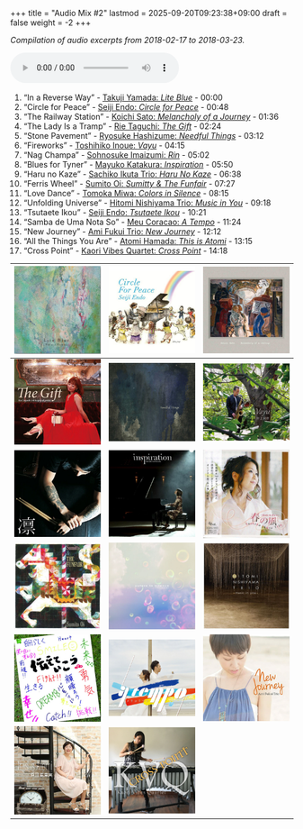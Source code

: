 +++
title = "Audio Mix #2"
lastmod = 2025-09-20T09:23:38+09:00
draft = false
weight = -2
+++

_Compilation of audio excerpts from 2018-02-17 to 2018-03-23._

<audio controls preload="metadata">
<source src="/audio/compilation-2.mp3" type="audio/mpeg">
This browser does not support the audio element.
</audio>

1.  “In a Reverse Way” - [Takuji Yamada: _Lite Blue_](https://www.jazzofjapan.com/p/takuji-yamada-lite-blue) - 00:00
2.  “Circle for Peace” - [Seiji Endo: _Circle for Peace_](https://www.jazzofjapan.com/p/seiji-endo-circle-for-peace) - 00:48
3.  “The Railway Station” - [Koichi Sato: _Melancholy of a Journey_](https://www.jazzofjapan.com/p/koichi-sato-melancholy) - 01:36
4.  “The Lady Is a Tramp” - [Rie Taguchi: _The Gift_](https://www.jazzofjapan.com/p/rie-taguchi-gift) - 02:24
5.  “Stone Pavement” - [Ryosuke Hashizume: _Needful Things_](https://www.jazzofjapan.com/p/ryosuke-hashizume-needful-things) - 03:12
6.  “Fireworks” - [Toshihiko Inoue: _Vayu_](https://www.jazzofjapan.com/p/toshihiko-inoue-vayu) - 04:15
7.  “Nag Champa” - [Sohnosuke Imaizumi: _Rin_](https://www.jazzofjapan.com/p/sohnosuke-imaizumi-rin) - 05:02
8.  “Blues for Tyner” - [Mayuko Katakura: _Inspiration_](https://www.jazzofjapan.com/p/mayuko-katakura-inspiration) - 05:50
9.  “Haru no Kaze” - [Sachiko Ikuta Trio: _Haru No Kaze_](https://www.jazzofjapan.com/p/sachiko-ikuta-trio-haru) - 06:38
10. “Ferris Wheel” - [Sumito Oi: _Sumitty &amp; The Funfair_](https://www.jazzofjapan.com/p/sumito-oi-sumitty-and-the-funfair) - 07:27
11. “Love Dance” - [Tomoka Miwa: _Colors in Silence_](https://www.jazzofjapan.com/p/tomoka-miwa-colors) - 08:15
12. “Unfolding Universe” - [Hitomi Nishiyama Trio: _Music in You_](https://www.jazzofjapan.com/p/hitomi-nishiyama-trio-music-in-you) - 09:18
13. “Tsutaete Ikou” - [Seiji Endo: _Tsutaete Ikou_](https://www.jazzofjapan.com/p/seiji-endo-tsutaete-ikou) - 10:21
14. “Samba de Uma Nota So” - [Meu Coracao: _A Tempo_](https://www.jazzofjapan.com/p/meu-coracao-a-tempo) - 11:24
15. “New Journey” - [Ami Fukui Trio: _New Journey_](https://www.jazzofjapan.com/p/ami-fukui-trio-new-journey) - 12:12
16. “All the Things You Are” - [Atomi Hamada: _This is Atomi_](https://www.jazzofjapan.com/p/atomi-hamada-this-is-atomi) - 13:15
17. “Cross Point” - [Kaori Vibes Quartet: _Cross Point_](https://www.jazzofjapan.com/p/kaori-vibes-quartet-cross-point) - 14:18

| ![](/images/takujiyamada-liteblue-460.jpeg)  | ![](/images/seijiendo-circle-460.jpeg)               | ![](/images/koichisato-melancholy-460.jpeg)      |
|----------------------------------------------|------------------------------------------------------|--------------------------------------------------|
| ![](/images/rietaguchi-gift-460.jpeg)        | ![](/images/ryosukehashizume-needfulthings-460.jpeg) | ![](/images/toshihikoinoue-vayu-460.jpeg)        |
| ![](/images/sohnosukeimaizumi-rin-460.jpeg)  | ![](/images/mayukokatakura-inspiration-460.jpeg)     | ![](/images/sachikoikuta-haru-460.jpeg)          |
| ![](/images/sumito-oi-funfair-460.jpeg)      | ![](/images/tomokamiwa-colors-460.jpeg)              | ![](/images/hitominishiyama-musicinyou-460.jpeg) |
| ![](/images/seijiendo-tsutaeteikou-460.jpeg) | ![](/images/meucoracao-atempo-460.jpeg)              | ![](/images/amifukui-newjourney-460.jpeg)        |
| ![](/images/atomihamada-thisis-460.jpeg)     | ![](/images/kaorivibesquartet-crosspoint-460.jpeg)   |                                                  |

